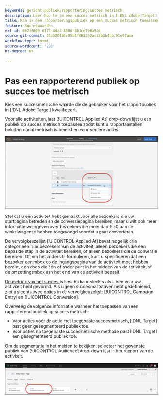 ```yaml
---
keywords: gericht;publiek;rapportering;succes metrisch
description: Leer hoe te om een succes metrisch in [!DNL Adobe Target] te kiezen die de gebruiker voor het rapporterende publiek kwalificeert.
title: Kan ik een rapporteringspubliek op een succes metrisch toepassen?
feature: Succeswaarden
exl-id: 6b2f6669-6178-4da4-850d-8b1ce796a50d
source-git-commit: 20a5201b5c05b1f083252ac73b3b4bbc91e97aaa
workflow-type: tm+mt
source-wordcount: '288'
ht-degree: 0%

---
```


# Pas een rapporterend publiek op succes toe metrisch

Kies een succesmetrische waarde die de gebruiker voor het rapportpubliek in [!DNL Adobe Target] kwalificeert.

Voor alle activiteiten, laat [!UICONTROL Applied At] drop-down lijst u een publiek op succes metrisch toepassen zodat kunt u rapportaantallen bekijken nadat metrisch is bereikt en voor verdere acties.

![](assets/success_metric.png)

Stel dat u een activiteit hebt gemaakt voor alle bezoekers die uw startpagina betreden en de conversiepagina bereiken, maar u wilt ook meer informatie weergeven over bezoekers die meer dan € 50 aan de winkelwagentje hebben toegevoegd voordat u gaat converteren.

De vervolgkeuzelijst [!UICONTROL Applied At] bevat mogelijk drie categorieën: alle bezoekers van de activiteit, alleen bezoekers die een bepaalde stap in de activiteit bereiken, of alleen bezoekers die de conversie bereiken. Of, om het anders te formuleren, kunt u specificeren dat een bezoeker een mbox op de ingangspagina van de activiteit moet hebben bereikt, een doos die één of ander punt in het midden van de activiteit, of de omzettingsmbox aan het eind van de activiteit bepaalt.

[De metriek van het succes ](/help/c-activities/r-success-metrics/success-metrics.md#reference_D011575C85DA48E989A244593D9B9924) is beschikbaar slechts als u hen voor uw activiteit hebt gevormd. Als u geen succesmaatstaven hebt gedefinieerd, ziet u slechts twee opties in de vervolgkeuzelijst: [!UICONTROL Campaign Entry] en [!UICONTROL Conversion].

Overweeg de volgende informatie wanneer het toepassen van een rapporterend publiek op succes metrisch:

* Voor acties vóór de actie met toegepaste succesmetrisch, [!DNL Target] past geen gesegmenteerd publiek toe.
* Voor acties na toegepaste succesmetrische methode past [!DNL Target] een gesegmenteerd publiek toe.

Om de segmentatie in het melden te bekijken, selecteer het gewenste publiek van [!UICONTROL Audience] drop-down lijst in het rapport van de activiteit.

![](assets/reporting_audience_dropdown.png)
